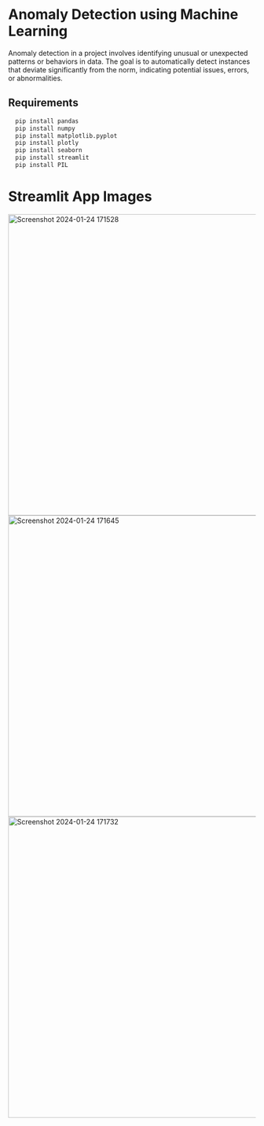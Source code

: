 
# Anomaly Detection using Machine Learning
Anomaly detection in a project involves identifying unusual or unexpected patterns or behaviors in data. The goal is to automatically detect instances that deviate significantly from the norm, indicating potential issues, errors, or abnormalities.

## Requirements

```bash
  pip install pandas
  pip install numpy
  pip install matplotlib.pyplot
  pip install plotly
  pip install seaborn
  pip install streamlit
  pip install PIL
```

# Streamlit App Images

<img width="612" alt="Screenshot 2024-01-24 171528" src="https://github.com/sanjayravichander/Anomaly-Detection/assets/86998084/2e8065ef-cc56-4d58-b70c-1ce1076f0a4d">


<img width="612" alt="Screenshot 2024-01-24 171645" src="https://github.com/sanjayravichander/Anomaly-Detection/assets/86998084/231f32f4-2a51-471a-9433-2cedd91dfeb9">


<img width="612" alt="Screenshot 2024-01-24 171732" src="https://github.com/sanjayravichander/Anomaly-Detection/assets/86998084/764c80c0-48f1-44e0-921b-227fce16c246">
